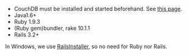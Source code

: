 * CouchDB must be installed and started beforehand. See [this page](https://github.com/NemakiWare/NemakiWare/wiki/Install-CouchDB).
* Java1.6+
* Ruby 1.9.3
* (Ruby gem)bundler, rake 10.1.1
* Rails 3.2+

In Windows, we use [RailsInstaller](http://railsinstaller.org/en), so no need for Ruby nor Rails.